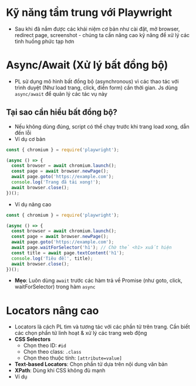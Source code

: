 # Kỹ năng tầm trung với Playwright
- Sau khi đã nắm được các khái niệm cơ bản như cài đặt, mở browser, redirect page, screenshot - chúng ta cần nâng cao kỹ năng để xử lý các tình huống phức tạp hơn

# Async/Await (Xử lý bất đồng bộ)
- PL sử dụng mô hình bất đồng bộ (asynchronous) vì các thao tác với trình duyệt (Như load trang, click, điền form) cần thời gian. Js dùng `async/await` để quản lý các tác vụ này
## Tại sao cần hiểu bất đồng bộ?
- Nếu không dùng đúng, script có thể chạy trước khi trang load xong, dẫn đến lỗi
- Ví dụ cơ bản
```js
const { chromium } = require('playwright');

(async () => {
  const browser = await chromium.launch();
  const page = await browser.newPage();
  await page.goto('https://example.com');
  console.log('Trang đã tải xong!');
  await browser.close();
})();
```
- Ví dụ nâng cao
```js
const { chromium } = require('playwright');

(async () => {
  const browser = await chromium.launch();
  const page = await browser.newPage();
  await page.goto('https://example.com');
  await page.waitForSelector('h1'); // Chờ thẻ <h1> xuất hiện
  const title = await page.textContent('h1');
  console.log('Tiêu đề:', title);
  await browser.close();
})();
```
- **Mẹo**: Luôn dùng `await` trước các hàm trả về Promise (như goto, click, waitForSelector) trong hàm `async`

# Locators nâng cao
- Locators là cách PL tìm và tương tác với các phần tử trên trang. Cần biết các chọn phần tử linh hoạt & xử lý các trang web động
- **CSS Selectors**
  - Chọn theo ID: `#id`
  - Chọn theo class: `.class`
  - Chọn theo thuộc tính: `[attribute=value]`
- **Text-based Locators**: Chọn phần tử dựa trên nội dung văn bản
- **XPath**: Dùng khi CSS không đủ mạnh
- Ví dụ
